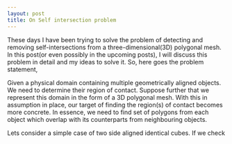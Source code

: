 ```yaml
---
layout: post
title: On Self intersection problem
---
```


These days I have been trying to solve the problem of detecting and removing self-intersections from a three-dimensional(3D) polygonal mesh. In this post(or even possibly in the upcoming posts), I will discuss this problem in detail and my ideas to solve it. So, here goes the problem statement,

Given a physical domain containing multiple geometrically aligned objects. We need to determine their region of contact. Suppose further that we represent this domain in the form of a 3D polygonal mesh. With this in assumption in place, our target of finding the region(s) of contact becomes more concrete. In essence, we need to find set of polygons from each object which overlap with its counterparts from neighbouring objects. 

Lets consider a simple case of two side aligned identical cubes. If we check
